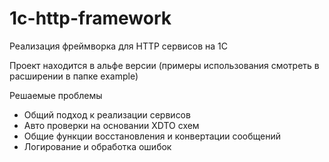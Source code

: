 # 1c-http-framework
Реализация фреймворка для HTTP сервисов на 1С

Проект находится в альфе версии (примеры использования смотреть в расширении в папке example)

Решаемые проблемы
- Общий подход к реализации сервисов
- Авто проверки на основании XDTO схем
- Общие функции восстановления и конвертации сообщений
- Логирование и обработка ошибок
